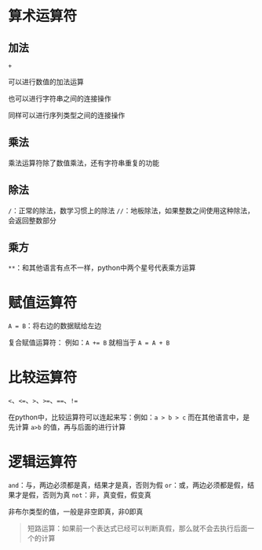 # 算术运算符

## 加法

`+` 

可以进行数值的加法运算

也可以进行字符串之间的连接操作

同样可以进行序列类型之间的连接操作

## 乘法

乘法运算符除了数值乘法，还有字符串重复的功能

## 除法

`/`：正常的除法，数学习惯上的除法
`//`：地板除法，如果整数之间使用这种除法，会返回整数部分

## 乘方

`**`：和其他语言有点不一样，python中两个星号代表乘方运算

# 赋值运算符

`A = B`：将右边的数据赋给左边

复合赋值运算符：
例如：`A += B` 就相当于 `A = A + B`

# 比较运算符

`<`、`<=`、`>`、`>=`、`==`、`!=`

在python中，比较运算符可以连起来写：例如：`a > b > c`
而在其他语言中，是先计算 `a>b` 的值，再与后面的进行计算

# 逻辑运算符

`and`：与，两边必须都是真，结果才是真，否则为假
`or`：或，两边必须都是假，结果才是假，否则为真
`not`：非，真变假，假变真

非布尔类型的值，一般是非空即真，非0即真

> 短路运算：如果前一个表达式已经可以判断真假，那么就不会去执行后面一个的计算